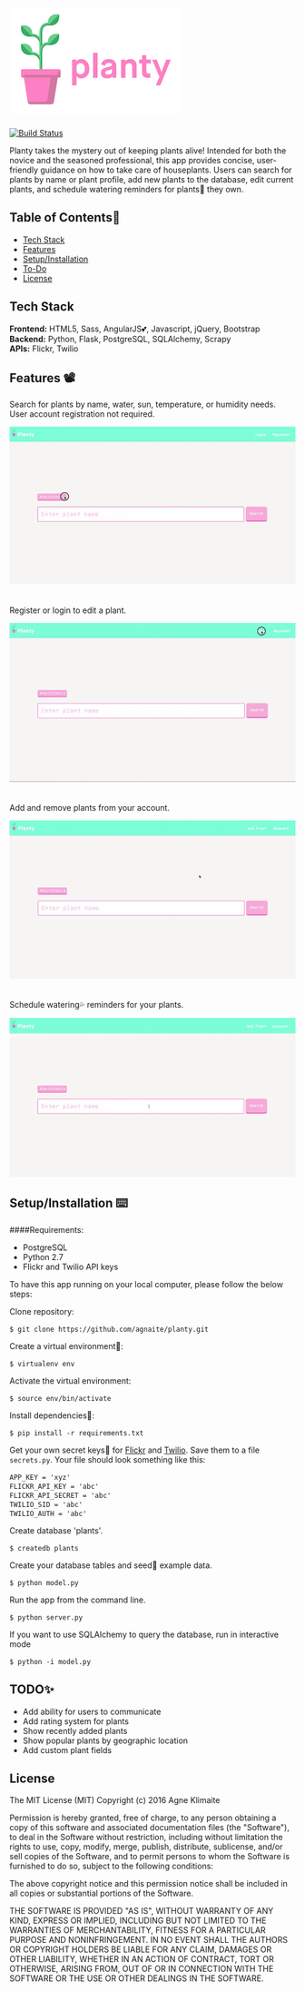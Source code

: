 # <img src="/static/img/_readme-img/readme-logo.png">

[![Build Status](https://travis-ci.org/agnaite/planty.svg?branch=master)](https://travis-ci.org/agnaite/planty)

Planty takes the mystery out of keeping plants alive! Intended for both the novice and the seasoned professional, this app provides concise, user-friendly guidance on how to take care of houseplants. Users can search for plants by name or plant profile, add new plants to the database, edit current plants, and schedule watering reminders for plants🍃 they own.

## Table of Contents🐛

* [Tech Stack](#tech-stack)
* [Features](#features)
* [Setup/Installation](#installation)
* [To-Do](#future)
* [License](#license)

## <a name="tech-stack"></a>Tech Stack

__Frontend:__ HTML5, Sass, AngularJS💕, Javascript, jQuery, Bootstrap <br/>
__Backend:__ Python, Flask, PostgreSQL, SQLAlchemy, Scrapy <br/>
__APIs:__ Flickr, Twilio <br/>

## <a name="features"></a>Features 📽

Search for plants by name, water, sun, temperature, or humidity needs. User account registration not required.
  
![Plant Search Logged out](/static/img/_readme-img/search-loggedout.gif)
<br/><br/><br/>
Register or login to edit a plant.
  
![Edit Plant](/static/img/_readme-img/edit-plant.gif)
<br/><br/><br/>
Add and remove plants from your account.
  
![Add Plant](/static/img/_readme-img/adding-plant.gif)
<br/><br/><br/>
Schedule watering💦 reminders for your plants.
  
![Schedule Reminder](/static/img/_readme-img/scheduling-reminder.gif)

## <a name="installation"></a>Setup/Installation ⌨️

####Requirements:

- PostgreSQL
- Python 2.7
- Flickr and Twilio API keys

To have this app running on your local computer, please follow the below steps:

Clone repository:
```
$ git clone https://github.com/agnaite/planty.git
```
Create a virtual environment🔮:
```
$ virtualenv env
```
Activate the virtual environment:
```
$ source env/bin/activate
```
Install dependencies🔗:
```
$ pip install -r requirements.txt
```
Get your own secret keys🔑 for [Flickr](https://www.flickr.com/services/developer) and [Twilio](https://www.twilio.com/doers). Save them to a file `secrets.py`. Your file should look something like this:
```
APP_KEY = 'xyz'
FLICKR_API_KEY = 'abc'
FLICKR_API_SECRET = 'abc'
TWILIO_SID = 'abc'
TWILIO_AUTH = 'abc'
```
Create database 'plants'.
```
$ createdb plants
```
Create your database tables and seed🌱 example data.
```
$ python model.py
```
Run the app from the command line.
```
$ python server.py
```
If you want to use SQLAlchemy to query the database, run in interactive mode
```
$ python -i model.py
```

## <a name="future"></a>TODO✨
* Add ability for users to communicate
* Add rating system for plants
* Show recently added plants
* Show popular plants by geographic location
* Add custom plant fields

## <a name="license"></a>License

The MIT License (MIT)
Copyright (c) 2016 Agne Klimaite 

Permission is hereby granted, free of charge, to any person obtaining a copy of
this software and associated documentation files (the "Software"), to deal in
the Software without restriction, including without limitation the rights to
use, copy, modify, merge, publish, distribute, sublicense, and/or sell copies
of the Software, and to permit persons to whom the Software is furnished to do
so, subject to the following conditions:

The above copyright notice and this permission notice shall be included in all
copies or substantial portions of the Software.

THE SOFTWARE IS PROVIDED "AS IS", WITHOUT WARRANTY OF ANY KIND, EXPRESS OR
IMPLIED, INCLUDING BUT NOT LIMITED TO THE WARRANTIES OF MERCHANTABILITY,
FITNESS FOR A PARTICULAR PURPOSE AND NONINFRINGEMENT. IN NO EVENT SHALL THE
AUTHORS OR COPYRIGHT HOLDERS BE LIABLE FOR ANY CLAIM, DAMAGES OR OTHER
LIABILITY, WHETHER IN AN ACTION OF CONTRACT, TORT OR OTHERWISE, ARISING FROM,
OUT OF OR IN CONNECTION WITH THE SOFTWARE OR THE USE OR OTHER DEALINGS IN THE
SOFTWARE.
